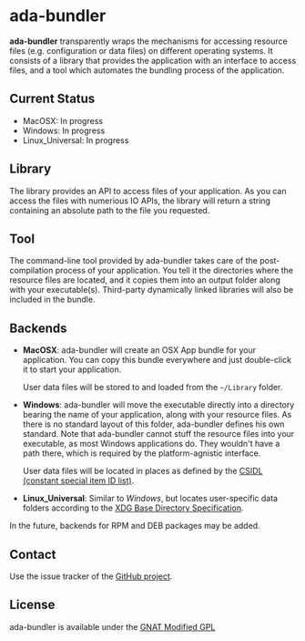# ada-bundler

**ada-bundler** transparently wraps the mechanisms for accessing resource files (e.g. configuration or data files) on different operating systems. It consists of a library
that provides the application with an interface to access files, and a tool which
automates the bundling process of the application.

## Current Status

 * MacOSX: In progress
 * Windows: In progress
 * Linux_Universal: In progress

## Library

The library provides an API to access files of your application. As you can access the
files with numerious IO APIs, the library will return a string containing an absolute
path to the file you requested.

## Tool

The command-line tool provided by ada-bundler takes care of the post-compilation
process of your application. You tell it the directories where the resource files
are located, and it copies them into an output folder along with your executable(s).
Third-party dynamically linked libraries will also be included in the bundle.

## Backends

 * __MacOSX__: ada-bundler will create an OSX App bundle for your application. You can
   copy this bundle everywhere and just double-click it to start your
   application.
           
   User data files will be stored to and loaded from the 
   `~/Library` folder.
 * __Windows__: ada-bundler will move the executable directly into a directory bearing
   the name of your application, along with your resource files. As there is no standard
   layout of this folder, ada-bundler defines his own standard. Note that ada-bundler
   cannot stuff the resource files into your executable, as most Windows applications
   do. They wouldn't have a path there, which is required by the platform-agnistic
   interface.
            
   User data files will be located in places as defined by the 
   [CSIDL (constant special item ID list)][1].
 * __Linux_Universal__: Similar to _Windows_, but locates user-specific data folders
   according to the [XDG Base Directory Specification][2].

In the future, backends for RPM and DEB packages may be added.

## Contact

Use the issue tracker of the [GitHub project][3].

## License

ada-bundler is available under the [GNAT Modified GPL][4]


 [1]: http://msdn.microsoft.com/en-us/library/bb762494.aspx
 [2]: http://standards.freedesktop.org/basedir-spec/basedir-spec-latest.html
 [3]: https://github.com/flyx86/ada-bundler
 [4]: http://en.wikipedia.org/wiki/GNAT_Modified_General_Public_License